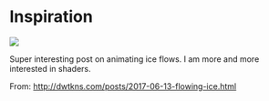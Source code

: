 # Inspiration

![](https://db-feed.s3.amazonaws.com/legacy/Screen_Shot_2017-06-15_at_8_44_54_PM-1497580777794.png)

Super interesting post on animating ice flows. I am more and more interested in shaders.

From: http://dwtkns.com/posts/2017-06-13-flowing-ice.html
